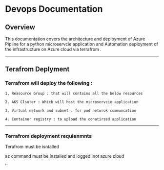 # Devops Documentation

## Overview

This documentation covers the architecture and deployment of Azure Pipline for a python microservcie application  and Automation deployment of the infrastructure on Azure cloud via terrafrom .


---

## Terafrom Deplyment 


### Terrafrom will deploy the following :

    1. Reasource Group : that will contains all the below resources 

    2. AKS Clsuter : Which will host the microservcie application 

    3. Virtual network and subnet : for pod netwrok communcation 

    4. Container registry : to upload the conatirzed application 
---

### Terrafrom deployment requienmnts 

Terafrom must be isntalled 

az command must be installed and logged inot azure cloud 

''



